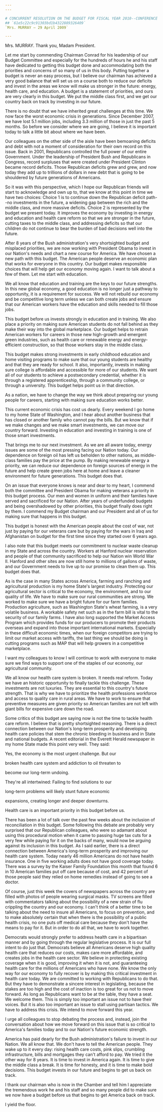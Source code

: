 ```yaml
---
---

# CONCURRENT RESOLUTION ON THE BUDGET FOR FISCAL YEAR 2010--CONFERENCE  REPORT
## `61e5c22c9c91303bd1b4322889326409`
`Mrs. MURRAY — 29 April 2009`

---
```



Mrs. MURRAY. Thank you, Madam President.

Let me start by commending Chairman Conrad for his leadership of our 
Budget Committee and especially for the hundreds of hours he and his 
staff have dedicated to getting this budget done and accommodating both 
the priorities and concerns of so many of us in this body. Putting 
together a budget is never an easy process, but I believe our chairman 
has achieved a very good balance that will set us on a course both to 
reduce our deficits and invest in the areas we know will make us 
stronger in the future: energy, health care, and education. A budget is 
a statement of priorities, and ours are very clearly in this budget. We 
put the middle class first, and we get our country back on track by 
investing in our future.

There is no doubt that we have inherited great challenges at this 
time. We now face the worst economic crisis in generations. Since 
December 2007, we have lost 5.1 million jobs, including 3.3 million of 
those in just the past 5 months. So before we consider where we are 
going, I believe it is important today to talk a little bit about where 
we have been.

Our colleagues on the other side of the aisle have been bemoaning 
deficits and debt with not a moment of consideration for their own 
record on this issue. Back in 2001, Republicans controlled the full 
power of our entire Government. Under the leadership of President Bush 
and Republicans in Congress, record surpluses that were created under 
President Clinton became record deficits. Those Republican deficits 
grew and grew, and now today they add up to trillions of dollars in new 
debt that is going to be shouldered by future generations of Americans.

So it was with this perspective, which I hope our Republican friends 
will start to acknowledge and own up to, that we know at this point in 
time we have two choices: Choice 1 is to continue down the Republican 
deficit path--no investments in the future, a widening gap between the 
rich and the middle class, and more massive deficits. Choice 2 is 
represented by the budget we present today. It improves the economy by 
investing in energy and education and health care reform so that we are 
stronger in the future, cutting taxes to the middle class, and 
addressing deficits so that our children do not continue to bear the 
burden of bad decisions well into the future.

After 8 years of the Bush administration's very shortsighted budget 
and misplaced priorities, we are now working with President Obama to 
invest in our Nation's needs and chart a new course for America. We 
have chosen a new path with this budget. The American people deserve an 
economic plan that works for everyone in this country. Our budget makes 
responsible choices that will help get our economy moving again. I want 
to talk about a few of them. Let me start with education.

We all know that education and training are the keys to our future 
strengths. In this new global economy, a good education is no longer 
just a pathway to opportunity, it is a requirement for success. We will 
not rebuild our economy and be competitive long term unless we can both 
create jobs and ensure that our American workers have the education and 
skills needed to fill those jobs.

This budget before us invests strongly in education and in training. 
We also place a priority on making sure American students do not fall 
behind as they make their way into the global marketplace. Our budget 
helps to retrain American workers for careers in those new high-growth 
and emergent green industries, such as health care or renewable energy 
and energy-efficient construction, so that those workers stay in the 
middle class.

This budget makes strong investments in early childhood education and 
home visiting programs to make sure that our young students are healthy 
and that they are ready for school. It also, importantly, invests in 
making sure college is affordable and accessible for more of our 
students. We want all of our students to achieve a postsecondary 
credential, whether it is through a registered apprenticeship, through 
a community college, or through a university. This budget helps point 
us in that direction.

As a nation, we have to change the way we think about preparing our 
young people for careers, starting with making sure education works 
better.

This current economic crisis has cost us dearly. Every weekend I go 
home to my home State of Washington, and I hear about another business 
that has closed or another family who cannot pay the bills. But we know 
that if we make changes and we make smart investments, we can move our 
country forward. Investing in education and investing in training is 
one of those smart investments.

That brings me to our next investment. As we are all aware today, 
energy issues are some of the most pressing facing our Nation today. 
Our dependence on foreign oil has left us beholden to other nations, as 
middle-class families pay the price at the pump. By making renewable 
energy a priority, we can reduce our dependence on foreign sources of 
energy in the future and help create green jobs here at home and leave 
a cleaner environment for future generations. This budget does that.

On an issue that everyone knows is near and dear to my heart, I 
commend both the committee and President Obama for making veterans a 
priority in this budget process. Our men and women in uniform and their 
families have served and sacrificed for our Nation. After years of 
underfunded budgets and being overshadowed by other priorities, this 
budget finally does right by them. I commend my Budget chairman and our 
President and all of us for making sure that happens in this budget.

This budget is honest with the American people about the cost of war, 
not just by paying for our veterans care but by paying for the wars in 
Iraq and Afghanistan on budget for the first time since they started 
over 6 years ago.

I also note that this budget meets our commitment to nuclear waste 
cleanup in my State and across the country. Workers at Hanford nuclear 
reservation and people of that community sacrificed to help our Nation 
win World War II. Hanford and other sites are now still home to 
millions of gallons of waste, and our Government needs to live up to 
our promise to clean them up. This budget does that.

As is the case in many States across America, farming and ranching 
and agricultural production is my home State's largest industry. 
Protecting our agricultural sector is critical to the economy, the 
environment, and to our quality of life. We have to make sure our rural 
communities are strong. We worked to make sure we have a bright future 
for our farm families. Production agriculture, such as Washington 
State's wheat farming, is a very volatile business. A workable safety 
net such as in the farm bill is vital to the security of our family 
farms. I have also long supported the Market Access Program which 
provides funds for our producers to promote their products overseas and 
expand into those important international markets. Especially in these 
difficult economic times, when our foreign competitors are trying to 
limit our market access with tariffs, the last thing we should be doing 
is cutting programs such as MAP that will help growers in a competitive 
marketplace.

I want my colleagues to know I will continue to work with everyone to 
make sure we find ways to support one of the staples of our economy, 
our agricultural community.

We all know our health care system is broken. It needs real reform. 
Today we have an historic opportunity to finally tackle this challenge. 
These investments are not luxuries. They are essential to this 
country's future strength. That is why we have to prioritize the health 
professions workforce and access to quality care in rural areas. We 
have to work to ensure that preventive measures are given priority so 
American families are not left with giant bills for expensive care down 
the road.



Some critics of this budget are saying now is not the time to tackle 
health care reform. I believe that is pretty shortsighted reasoning. 
There is a direct connection between our Nation's long-term prosperity 
and developing health care policies that stem the chronic bleeding in 
business and in State and national budgets. A recent editorial in the 
Everett Herald newspaper in my home State made this point very well. 
They said:




 Yes, the economy is the most urgent challenge. But our 


 broken health care system and addiction to oil threaten to 


 become our long-term undoing.



 They're all intertwined: Failing to find solutions to our 


 long-term problems will likely stunt future economic 


 expansions, creating longer and deeper downturns.


Health care is an important priority in this budget before us.

There has been a lot of talk over the past few weeks about the 
inclusion of reconciliation in this budget. Some following this debate 
are probably very surprised that our Republican colleagues, who were so 
adamant about using this procedural motion when it came to passing huge 
tax cuts for a very few while paying for it on the backs of many, would 
now be arguing against its inclusion in this budget. As I said earlier, 
there is a direct connection between America's long-term prosperity and 
improving our health care system. Today nearly 46 million Americans do 
not have health insurance. One in five working adults does not have 
good coverage today. There was a survey by the Kaiser Family Foundation 
this month that found 6 in 10 American families put off care because of 
cost, and 42 percent of those people said they relied on home remedies 
instead of going to see a doctor.

Of course, just this week the covers of newspapers across the country 
are filled with photos of people wearing surgical masks. TV screens are 
filled with commentators talking about the possibility of a new strain 
of flu crippling the country and our economy. I can't think of a better 
time to be talking about the need to insure all Americans, to focus on 
prevention, and to make absolutely certain that when there is the 
possibility of a public health crisis, no one puts off medical care 
because they don't have the means to pay for it. But in order to do all 
that, we have to work together.

Democrats would strongly prefer to address health care in a 
bipartisan manner and by going through the regular legislative process. 
It is our full intent to do just that. Democrats believe all Americans 
deserve high quality health care that reduces our costs, makes care 
more affordable, and creates jobs in the health care sector. We believe 
in protecting existing coverage when it is good, improving it when it 
is not, and guaranteeing health care for the millions of Americans who 
have none. We know the only way for our economy to fully recover is by 
making this critical investment in health care today. We are committed 
to working with Republicans to do that. But they have to demonstrate a 
sincere interest in legislating, because the stakes are too high and 
the cost of inaction is too great for us not to move forward. As long 
as Republicans want to be at the table, they have a seat. We welcome 
them. This is simply too important an issue not to have their voices. 
But it is also too important an issue to stall using partisan tactics. 
We have to address this crisis. We intend to move forward this year.

I urge all colleagues to stop debating the process and, instead, join 
the conversation about how we move forward on this issue that is so 
critical to America's families today and to our Nation's future 
economic strength.

America has paid dearly for the Bush administration's failure to 
invest in our Nation. We all know that. We don't have to tell the 
American people. They wake up to it every day: rising health care 
costs, pink slips, crumbling infrastructure, bills and mortgages they 
can't afford to pay. We tried it the other way for 8 years. It is time 
to invest in America again. It is time to give the middle class a 
break. It is time for honesty, and it is time to make bold decisions. 
This budget invests in our future and begins to get us back on track.

I thank our chairman who is now in the Chamber and tell him I 
appreciate the tremendous work he and his staff and so many people did 
to make sure we now have a budget before us that begins to get America 
back on track.

I yield the floor.
